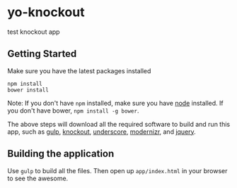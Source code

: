 # yo-knockout

test knockout app

## Getting Started

Make sure you have the latest packages installed

```
npm install
bower install
```

Note: If you don't have `npm` installed, make sure you have
[node](http://nodejs.com) installed. If you don't have bower,
`npm install -g bower`.

The above steps will download all the required software to
build and run this app, such as [gulp](http://gulpjs.com/), 
[knockout](http://knockoutjs.com/), [underscore](http://underscorejs.org/), 
[modernizr](http://modernizr.com/), and [jquery](http://jquery.com).

## Building the application

Use `gulp` to build all the files. Then open up `app/index.html` in your browser to see the awesome.
